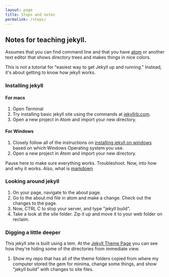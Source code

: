 ```yaml
---
layout: page
title: Steps and notes
permalink: /steps/
---
```


## Notes for teaching jekyll.

Assumes that you can find command line and that you have [atom](https://atom.io/) or another text editor that shows directory trees and makes things in nice colors.

This is not a tutorial for "easiest way to get Jekyll up and running." Instead, it's about getting to know how jekyll works.

### Installing jekyll

#### For macs

1. Open Terminal
1. Try installing basic jekyll site using the commands at [jekyllrb.com](https://jekyllrb.com/).
1. Open a new project in Atom and import your new directory.

#### For Windows
1. Closely follow all of the instructions on [installing jekyll on windows](https://jekyllrb.com/docs/windows/) based on which Windows Operating system you use.
1. Open a new project in Atom and import your new directory.

Pause here to make sure everything works. Troubleshoot.
Now, into how and why it works. Also, what is [markdown](https://github.com/adam-p/markdown-here/wiki/Markdown-Cheatsheet)

### Looking around jekyll

1. On your page, navigate to the about page.
1. Go to the about.md file in atom and make a change. Check out the changes to the page.
1. Now, CTRL C to stop your server, and type "jekyll build".  
1. Take a look at the site folder. Zip it up and move it to your web folder on reclaim.

### Digging a little deeper

This jekyll site is built using a tem. At the [Jekyll Theme Page](https://jekyllrb.com/docs/themes/) you can see how they're hiding some of the directories from immediate view.
1. Show my repo that has all of the theme folders copied from where my computer stored the gem for minima, change some things, and show "jekyll build" with changes to site files.
